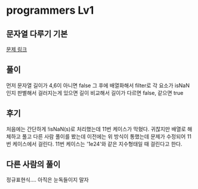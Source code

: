# programmers Lv1

## 문자열 다루기 기본

[문제 링크](https://programmers.co.kr/learn/courses/30/lessons/12918)

## 풀이

먼저 문자열 길이가 4,6이 아니면 false
그 후에 배열화해서 filter로 각 요소가 isNaN인지 판별해서 걸러지는게 있으면 길이 비교해서 길이가 다르면 false, 같으면 true 

## 후기

처음에는 간단하게 !isNaN(s)로 처리했는데 11번 케이스가 막혔다. 
귀찮지만 배열로 해체하고 풀고 다른 사람 풀이를 봤는데 이전에는 위 방식이 통했는데 문제가 수정되어 11번 케이스에서 걸린다.
11번 케이스는 '1e24'와 같은 지수형태일 때 걸린다고 한다.

## 다른 사람의 풀이

정규표현식.... 아직은 눈독들이지 말자 